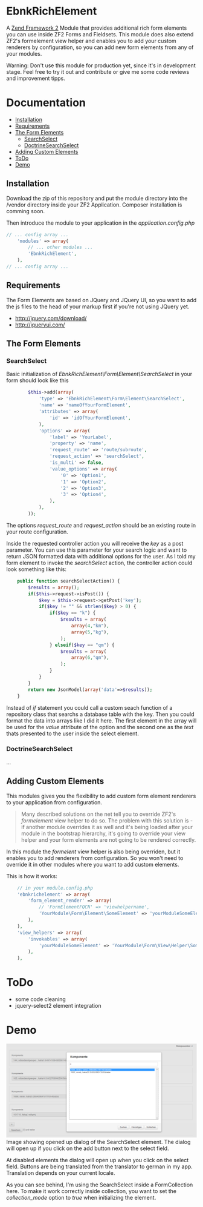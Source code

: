 # EbnkRichElement

A [Zend Framework 2](http://framework.zend.com/manual/current/en/user-guide/overview.html) Module that provides additional rich form elements you can use inside ZF2 Forms and Fieldsets. This module does also extend ZF2's formelement view helper and enables you to add your custom renderers by configuration, so you can add new form elements from any of your modules.

Warning: Don't use this module for production yet, since it's in development stage. Feel free to try it out and contribute or give me some code reviews and improvement tipps.

# Documentation
* [Installation](#installation)
* [Requirements](#requirements)
* [The Form Elements](#the-form-elements)
	* [SearchSelect](#searchselect)
	* [DoctrineSearchSelect](#doctrinesearchselect)
* [Adding Custom Elements](#adding-custom-elements)
* [ToDo](#todo)
* [Demo](#demo)

## Installation
Download the zip of this repository and put the module directory into the /vendor directory inside your ZF2 Application.
Composer installation is comming soon.

Then introduce the module to your application in the *application.config.php*
```php
// ... config array ...
	'modules' => array(       
		// ... other modules ...
		'EbnkRichElement',
	),
// ... config array ...	
```

## Requirements
The Form Elements are based on JQuery and JQuery UI, so you want to add the js files to the head of your markup first if you're not using JQuery yet.
* http://jquery.com/download/
* http://jqueryui.com/

## The Form Elements

### SearchSelect
Basic initialization of *EbnkRichElement\Form\Element\SearchSelect* in your form should look like this
```php
		$this->add(array(
			'type' => 'EbnkRichElement\Form\Element\SearchSelect',
			'name' => 'nameOfYourFormElement',
			'attributes' => array(
				'id' => 'idOfYourFormElement',
			),
			'options' => array(
				'label' => 'YourLabel',
				'property' => 'name',
				'request_route' => 'route/subroute',
				'request_action' => 'searchSelect',
				'is_multi' => false,
				'value_options' => array(
					'0' => 'Option1',
					'1' => 'Option2',
					'2' => 'Option3',
					'3' => 'Option4',
				),
			),
		));
```
The options *request_route* and *request_action* should be an existing route in your route configuration.

Inside the requested controller action you will receive the *key* as a post parameter. You can use this parameter for your search logic and want to return JSON formatted data with additional options for the user.
As I told my form element to invoke the *searchSelect* action, the controller action could look something like this:

```php
	public function searchSelectAction() {
		$results = array();
		if($this->request->isPost()) {
			$key = $this->request->getPost('key');
			if($key != "" && strlen($key) > 0) {
				if($key == "k") {
			  		$results = array(
			  			array(4,"km"),
			  			array(5,"kg"),
			  		);
			  	} elseif($key == "qm") {
			  		$results = array(
			  			array(6,"qm"),
			  		);
			  	}
			}
		}
		return new JsonModel(array('data'=>$results));
	}
```

Instead of *if* statement you could call a custom seach function of a repository class that searchs a database table with the key. Then you could format the data into arrays like I did it here.
The first element in the array will be used for the *value* attribute of the option and the second one as the *text* thats presented to the user inside the select element.

### DoctrineSearchSelect
...

## Adding Custom Elements
This modules gives you the flexibility to add custom form element renderers to your application from configuration.

> Many described solutions on the net tell you to override ZF2's *formelement* view helper to do so. The problem with this solution is - if another module overrides it as well and it's being loaded after your module in the bootstrap hierarchy, it's going to override your view helper and your form elements are not going to be rendered correctly.

In this module the *formelent* view helper is also being overriden, but it enables you to add renderers from configuration. So you won't need to override it in other modules where you want to add custom elements.

This is how it works:
```php
	// in your module.config.php
	'ebnkrichelement' => array(
		'form_element_render' => array(
			// 'FormElementFQCN' => 'viewhelpername',
			'YourModule\Form\Element\SomeElement' => 'yourModuleSomeElement',
		),
	),
	'view_helpers' => array(
		'invokables' => array(
			'yourModuleSomeElement' => 'YourModule\Form\View\Helper\SomeElement',
		),
	),	
```

# ToDo
* some code cleaning
* jquery-select2 element integration

# Demo
![EbnkRichElement-SearchSelect-Demo-1](demo/SearchSelect_demo1.png)
Image showing opened up dialog of the SearchSelect element. The dialog will open up if you click on the add button next to the select field. 

At disabled elements the dialog will open up when you click on the select field. Buttons are being translated from the translator to german in my app. Translation depends on your current locale.

As you can see behind, I'm using the SearchSelect inside a FormCollection here. To make it work correctly inside collection, you want to set the *collection_mode* option to *true* when initializing the element.
